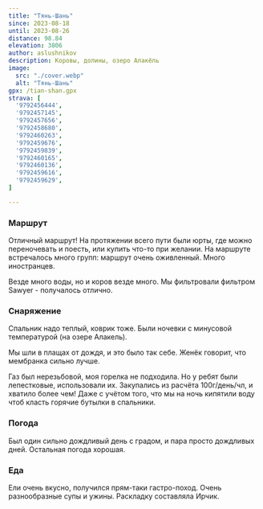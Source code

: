 ```yaml
---
title: "Тянь-Шань"
since: 2023-08-18
until: 2023-08-26
distance: 98.84
elevation: 3806
author: aslushnikov
description: Коровы, долины, озеро Алакёль
image:
  src: "./cover.webp"
  alt: "Тянь-Шань"
gpx: /tian-shan.gpx
strava: [
  '9792456444',
  '9792457145',
  '9792457656',
  '9792458680',
  '9792460263',
  '9792459676',
  '9792459839',
  '9792460165',
  '9792460136',
  '9792459616',
  '9792459629',
]

---
```


### Маршрут

Отличный маршрут! На протяжении всего пути были юрты, где можно переночевать и поесть, или купить что-то при желании. На маршруте встречалось много групп: маршрут очень оживленный. Много иностранцев. 

Везде много воды, но и коров везде много. Мы фильтровали фильтром Sawyer - получалось отлично. 

### Снаряжение

Спальник надо теплый, коврик тоже. Были ночевки с минусовой температурой (на озере Алакель).

Мы шли в плащах от дождя, и это было так себе. Женёк говорит, что мембранка сильно лучше.

Газ был нерезьбовой, моя горелка не подходила. Но у ребят были лепестковые, использовали их. Закупались из расчёта 100г/день/чл, и хватило более чем! Даже с учётом того, что мы на ночь кипятили воду чтоб класть горячие бутылки в спальники.

### Погода

Был один сильно дождливый день с градом, и пара просто дождливых дней. Остальная погода хорошая.

### Еда

Ели очень вкусно, получился прям-таки гастро-поход. Очень разнообразные супы и ужины. Раскладку составляла Ирчик.